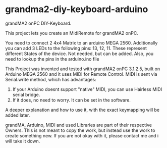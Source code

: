 # grandma2-diy-keyboard-arduino
grandMA2 onPC DIY-Keyboard.


This project lets you create an MidiRemote for grandMA2 onPC.

You need to connect 2 4x4 Matrix to an arduino MEGA 2560. 
Additionally you can add 3 LEDs to the following pins: 13, 12, 11. These represent different States of the device. Not needed, but can be added.
Also, you need to lookup the pins in the arduino.ino file

This Project was invented and tested with grandMA2 onPC 3.1.2.5, built on Arduino MEGA 2560 and it uses MIDI for Remote Control.
MIDI is sent via Serial.write method, which has advantages:
1. If your Arduino doesnt support "native" MIDI, you can use Hairless MIDI serial bridge. 
2. If it does, no need to worry. It can be set in the software.

A deeper explanation and how to use it, with the exact keymapping will be added later.





grandMA, Arduino, MIDI and used Libraries are part of their respective Owners. This is not meant to copy the work, but instead use the work to create something new. If you are not okay with it, please contact me and i will take it down.
